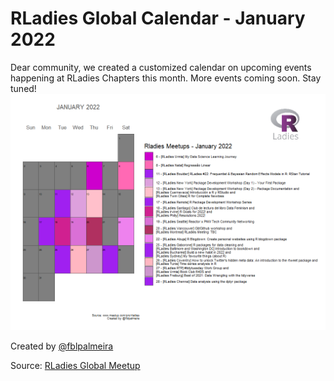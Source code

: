 # RLadies Global Calendar - January 2022

Dear community, we created a customized calendar on upcoming events happening at RLadies Chapters this month. More events coming soon. Stay tuned!
<img src="rladies_calendar_jan2022_v2.png">

Created by [@fblpalmeira](https://twitter.com/fblpalmeira)

Source: [RLadies Global Meetup](https://www.meetup.com/pt-BR/pro/rladies)
